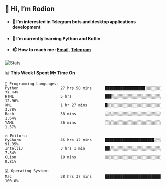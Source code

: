 ## 👋 Hi, I’m Rodion
- #### 👀 I’m interested in Telegram bots and desktop applications development
- #### 🌱 I’m currently learning Python and Kotlin
- #### 📫 How to reach me : [Email](mailto:me@lavn.ml), [Telegram](https://t.me/fast_geek)

![Stats](https://github-readme-stats.vercel.app/api?username=fast-geek&show_icons=true&theme=react&hide=issues&count_private=true&layout=compact)


<!--START_SECTION:waka-->
📊 **This Week I Spent My Time On** 

```text
💬 Programming Languages: 
Python                   27 hrs 58 mins      ██████████████████░░░░░░░   72.44% 
HTML                     5 hrs               ███░░░░░░░░░░░░░░░░░░░░░░   12.96% 
XML                      1 hr 27 mins        █░░░░░░░░░░░░░░░░░░░░░░░░   3.78% 
Bash                     38 mins             ░░░░░░░░░░░░░░░░░░░░░░░░░   1.64% 
YAML                     36 mins             ░░░░░░░░░░░░░░░░░░░░░░░░░   1.57%

🔥 Editors: 
PyCharm                  35 hrs 17 mins      ██████████████████████░░░   91.35% 
IntelliJ                 3 hrs 1 min         ██░░░░░░░░░░░░░░░░░░░░░░░   7.84% 
CLion                    18 mins             ░░░░░░░░░░░░░░░░░░░░░░░░░   0.81%

💻 Operating System: 
Mac                      38 hrs 37 mins      █████████████████████████   100.0%

```


<!--END_SECTION:waka-->
